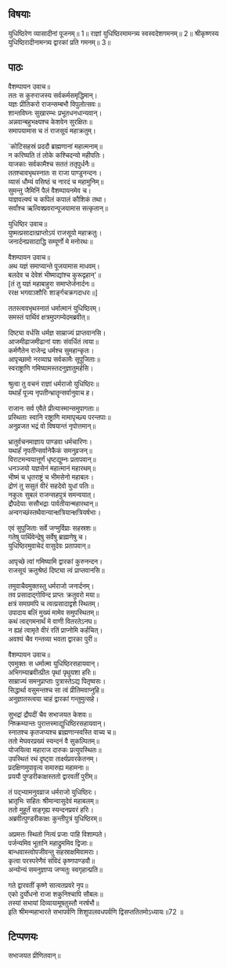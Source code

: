 ## विषयाः

युधिष्ठिरेण व्यासादीनां पूजनम्॥ 1॥ राज्ञां युधिष्ठिरमामन्त्र्य स्वस्वदेशगमनम्॥ 2॥ श्रीकृष्णस्य युधिष्ठिरादीनामन्त्र्य द्वारकां प्रति गमनम्॥ 3॥

## पाठः

वैशम्पायन उवाच॥  
ततः स कुरुराजस्य सर्वकर्मसमृद्धिमान्।  
यज्ञः प्रीतिकरो राजन्सम्बभौ विपुलोत्सवः॥  
शान्तविघ्नः सुखारम्भः प्रभूतधनधान्यवान्।  
अन्नवान्बहुभक्ष्यश्च केशवेन सुरक्षितः॥  
समापयामास च तं राजसूयं महाक्रतुम्।  

`कोटिसहस्रं प्रददौ ब्राह्मणानां महात्मनाम्॥  
न करिष्यति तं लोके कश्चिदन्यो महीपतिः।  
याजकाः सर्वकामैश्च सततं ततृपुर्धनैः॥  
ततश्चावभृथस्नातः स राजा पाण्डुनन्दनः।  
व्यासं धौम्यं वसिष्ठं च नारदं च महामुनिम्॥  
सुमन्तु जैमिनिं पैलं वैशम्पायनमेव च।  
याज्ञवल्क्यं च कपिलं कपालं कौशिकं तथा।  
सर्वांश्च ऋत्विक्प्रवरान्पूजयामास सत्कृतान्॥  

युधिष्ठिर उवाच॥  
युष्मत्प्रसादात्प्राप्तोऽयं राजसूयो महाक्रतुः।  
जनार्दनप्रसादाद्धि सम्पूर्णो मे मनोरथः॥  

वैशम्पायन उवाच॥  
अथ यज्ञं समाप्यान्ते पूजयामास माधवम्।  
बलदेव च देवेशं भीष्माद्यांश्च कुरूद्वहान्'॥  
[तं तु यज्ञं महाबाहुरा समाप्तेर्जनार्दनः॥  
ररक्ष भगवाञ्शौरिः शार्ङ्गचक्रगदाधरः॥]

ततस्त्ववभृथस्नातं धर्मात्मानं युधिष्ठिरम्।  
समस्तं पार्थिवं क्षत्रमुपगम्येदमब्रवीत्॥  

दिष्ट्या वर्धसि धर्मज्ञ साम्राज्यं प्राप्तवानसि।  
आजमीढाजमीढानां यशः संवर्धितं त्वया॥  
कर्मणैतेन राजेन्द्र धर्मश्च सुमहान्कृतः।  
आपृच्छामो नरव्याघ्र सर्वकामैः सूपूजिताः॥  
स्वराष्ट्राणि गमिष्यामस्तदनुज्ञातुमर्हसि।  

श्रुत्वा तु वचनं राज्ञां धर्मराजो युधिष्ठिरः॥  
यथार्हं पूज्य नृपतीन्भ्रातॄन्सर्वानुवाच ह।  

राजानः सर्व एवैते प्रीत्यास्मान्समुपागताः॥  
प्रस्थिताः स्वानि राष्ट्राणि मामापृच्छ्य परन्तपाः॥  
अनुव्रजत भद्रं वो विषयान्तं नृपोत्तमान्॥  

भ्रातुर्वचनमाज्ञाय पाण्डवा धर्मचारिणः।  
यथार्हं नृपतीन्सर्वानेकैकं समनुव्रजन्॥  
विराटमन्वयात्तूर्णं धृष्टद्युम्नः प्रतापवान्॥  
धनञ्जयो यज्ञसेनं महात्मानं महारथम्॥  
भीष्मं च धृतराष्ट्रं च भीमसेनो महाबलः।  
द्रोणं तु ससुतं वीरं सहदेवो युधां पतिः॥  
नकुलः सुबलं राजन्सहपुत्रं समन्वयात्।  
द्रौपदेयाः ससौभद्राः पार्वतीयान्महारथान्॥  
अन्वगच्छंस्तथैवान्यान्क्षत्रियान्क्षत्रियर्षभाः।  

एवं सुपूजिताः सर्वे जग्मुर्विप्राः सहस्रशः॥  
गतेषु पार्थिवेन्द्रेषु सर्वेषु ब्राह्मणेषु च।  
युधिष्ठिरमुवाचेदं वासुदेवः प्रतापवान्॥  

आपृच्छे त्वां गमिष्यामि द्वारकां कुरुनन्दन।  
राजसूयं क्रतुश्रेष्ठं दिष्ट्या त्वं प्राप्तवानसि॥  

तमुवाचैवमुक्तस्तु धर्मराजो जनार्दनम्।  
तव प्रसादाद्गोविन्द प्राप्तः क्रतुवरो मया॥  
क्षत्रं समग्रमपि च त्वत्प्रसादाद्वशे स्थितम्।  
उपादाय बलिं मुख्यं मामेव समुपस्थितम्॥  
कथं त्वद्गमनार्थं मे वाणी वितरतेऽनघ॥  
न ह्यहं त्वामृते वीरं रतिं प्राप्नोमि कर्हचित्।  
अवश्यं चैव गन्तव्या भवता द्वारका पुरी॥  

वैशम्पायन उवाच॥  
एवमुक्तः स धर्मात्मा युधिष्ठिरसहायवान्।  
अभिगम्याब्रवीत्प्रीतः पृथां पृथुयशा हरिः॥  
साम्राज्यं समनुप्राप्ताः पुत्रास्तेऽद्य पितृष्वसः।  
सिद्धार्था वसुमन्तश्च सा त्वं प्रीतिमवाप्नुहि॥  
अनुज्ञातस्त्वया चाहं द्वारकां गन्तुमुत्सहे।  

सुभद्रां द्रौपदीं चैव सभाजयत केशवः॥  
निष्क्रम्यान्तः पुरात्तस्माद्युधिष्ठिरसहायवान्।  
स्नातश्च कृतजप्यश्च ब्राह्मणान्स्वस्ति वाच्य च॥  
ततो मेघवरप्रख्यं स्यन्दनं वै सुकल्पितम्॥  
योजयित्वा महाराज दारुकः प्रत्युपस्थितः॥  
उपस्थितं रथं दृष्ट्वा तार्क्ष्यप्रवरकेतनम्।  
प्रदक्षिणमुपावृत्य समारुह्य महामनाः॥  
प्रययौ पुण्डरीकाक्षस्ततो द्वारवतीं पुरीम्॥  

तं पद्भ्यामनुवव्राज धर्मराजो युधिष्ठिरः।  
भ्रातृभिः सहितः श्रीमान्वासुदेवं महाबलम्॥  
ततो मुहूर्तं सङ्गृह्य स्यन्दनप्रवरं हरिः।  
अब्रवीत्पुण्डरीकाक्षः कुन्तीपुत्रं युधिष्ठिरम्॥  

अप्रमत्तः स्थितो नित्यं प्रजाः पाहि विशाम्पते।  
पर्जन्यमिव भूतानि महाद्रुममिव द्विजाः॥  
बान्धवास्त्वोपजीवन्तु सहस्राक्षमिवामराः।  
कृत्वा परस्परेणैवं संविदं कृष्णपाण्डवौ॥  
अन्योन्यं समनुज्ञाप्य जग्मतुः स्वगृहान्प्रति॥  

गते द्वारवतीं कृष्णे सात्वतप्रवरे नृप॥  
एको दुर्योधनो राजा शकुनिश्चापि सौबलः॥  
तस्यां सभायां दिव्यायामूषतुस्तौ नरर्षभौ॥  
इति श्रीमन्महाभारते सभापर्वणि शिशुपालवधपर्वणि द्विसप्ततितमोऽध्यायः॥72 ॥

## टिप्पणयः

 सभाजयत प्रीणितवान्॥
